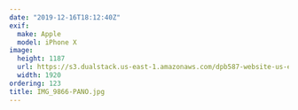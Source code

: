```yaml
---
date: "2019-12-16T18:12:40Z"
exif:
  make: Apple
  model: iPhone X
image:
  height: 1187
  url: https://s3.dualstack.us-east-1.amazonaws.com/dpb587-website-us-east-1/asset/gallery/2019-south-america/aabe68f0-54ea-fb79-ba6a-c5ff26d6a827~1920.jpg
  width: 1920
ordering: 123
title: IMG_9866-PANO.jpg
---
```

